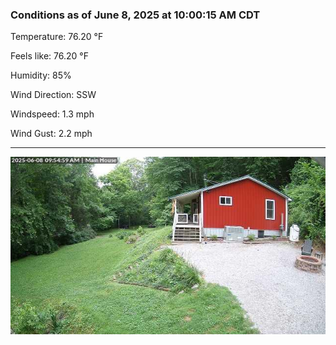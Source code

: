 ### Conditions as of June 8, 2025 at 10:00:15 AM CDT 

Temperature: 76.20 &deg;F

Feels like: 76.20 &deg;F

Humidity: 85%

Wind Direction: SSW

Windspeed: 1.3 mph

Wind Gust: 2.2 mph

---

<img src="./images/latest.jpeg"/>

